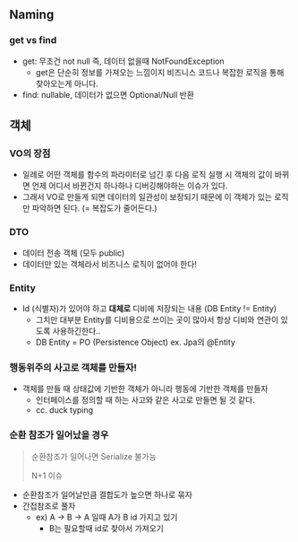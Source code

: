 ## Naming

### get vs find
- get: 무조건 not null 즉, 데이터 없을때 NotFoundException
  - get은 단순히 정보를 가져오는 느낌이지 비즈니스 코드나 복잡한 로직을 통해 찾아오는게 아니다.
- find: nullable, 데이터가 없으면 Optional/Null 반환


## 객체

### VO의 장점
- 일례로 어떤 객체를 함수의 파라미터로 넘긴 후 다음 로직 실행 시 객체의 값이 바뀌면 언제 어디서 바뀐건지 하나하나 디버깅해야하는 이슈가 있다.
- 그래서 VO로 만들게 되면 데이터의 일관성이 보장되기 때문에 이 객체가 있는 로직만 파악하면 된다. (= 복잡도가 줄어든다.)

### DTO 
- 데이터 전송 객체 (모두 public)
- 데이터만 있는 객체라서 비즈니스 로직이 없어야 한다!

### Entity
- Id (식별자)가 있어야 하고 **대체로** 디비에 저장되는 내용 (DB Entity != Entity)
  - 그치만 대부분 Entity를 디비용으로 쓰이는 곳이 많아서 항상 디비와 연관이 있도록 사용하긴한다..
  - DB Entity =  PO (Persistence Object) ex. Jpa의 @Entity

### 행동위주의 사고로 객체를 만들자!
- 객체를 만들 때 상태값에 기반한 객체가 아니라 행동에 기반한 객체를 만들자
  - 인터페이스를 정의할 때 하는 사고와 같은 사고로 만들면 될 것 같다.
  - cc. duck typing 

### 순환 참조가 일어났을 경우
> 순환참조가 일어나면 Serialize 불가능
> 
> N+1 이슈

- 순환참조가 일어날만큼 결합도가 높으면 하나로 묶자
- 간접참조로 풀자
  - ex) A -> B -> A 일때 A가 B id 가지고 있기
    - B는 필요할때 id로 찾아서 가져오기